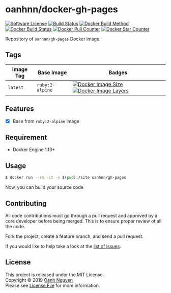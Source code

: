 # oanhnn/docker-gh-pages

[![Software License](https://img.shields.io/github/license/oanhnn/docker-gh-pages.svg)](LICENSE)
[![Build Status](https://img.shields.io/travis/oanhnn/docker-gh-pages/master.svg)](https://travis-ci.org/oanhnn/docker-gh-pages)
[![Docker Build Method](https://img.shields.io/docker/automated/oanhnn/gh-pages.svg)](https://hub.docker.com/r/oanhnn/gh-pages)
[![Docker Build Status](https://img.shields.io/docker/build/oanhnn/gh-pages.svg)](https://hub.docker.com/r/oanhnn/gh-pages)
[![Docker Pull Counter](https://img.shields.io/docker/pulls/oanhnn/gh-pages.svg)](https://hub.docker.com/r/oanhnn/gh-pages)
[![Docker Star Counter](https://img.shields.io/docker/stars/oanhnn/gh-pages.svg)](https://hub.docker.com/r/oanhnn/gh-pages)

Repository of `oanhnn/gh-pages` Docker image.

## Tags

Image Tag    | Base Image           | Badges
-------------|----------------------|-------
`latest`     | `ruby:2-alpine`      | [![Docker Image Size](https://img.shields.io/microbadger/image-size/oanhnn/gh-pages/latest.svg)](https://microbadger.com/images/oanhnn/gh-pages:latest) [![Docker Image Layers](https://img.shields.io/microbadger/layers/oanhnn/gh-pages/latest.svg)](https://microbadger.com/images/oanhnn/gh-pages:latest)

## Features

- [x] Base from `ruby:2-alpine` image

## Requirement
- Docker Engine 1.13+

## Usage

```bash
$ docker run --rm -it -v $(pwd):/site oanhnn/gh-pages
```

Now, you can build your source code

## Contributing

All code contributions must go through a pull request and approved by a core developer before being merged. 
This is to ensure proper review of all the code.

Fork the project, create a feature branch, and send a pull request.

If you would like to help take a look at the [list of issues](https://github.com/oanhnn/docker-gh-pages/issues).

## License

This project is released under the MIT License.   
Copyright © 2019 [Oanh Nguyen](https://github.com/oanhnn)   
Please see [License File](https://github.com/oanhnn/docker-gh-pages/blob/master/LICENSE) for more information.
